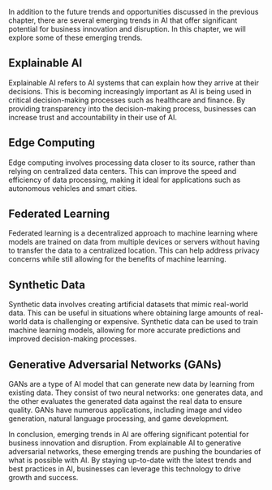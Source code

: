 

In addition to the future trends and opportunities discussed in the previous chapter, there are several emerging trends in AI that offer significant potential for business innovation and disruption. In this chapter, we will explore some of these emerging trends.

Explainable AI
--------------

Explainable AI refers to AI systems that can explain how they arrive at their decisions. This is becoming increasingly important as AI is being used in critical decision-making processes such as healthcare and finance. By providing transparency into the decision-making process, businesses can increase trust and accountability in their use of AI.

Edge Computing
--------------

Edge computing involves processing data closer to its source, rather than relying on centralized data centers. This can improve the speed and efficiency of data processing, making it ideal for applications such as autonomous vehicles and smart cities.

Federated Learning
------------------

Federated learning is a decentralized approach to machine learning where models are trained on data from multiple devices or servers without having to transfer the data to a centralized location. This can help address privacy concerns while still allowing for the benefits of machine learning.

Synthetic Data
--------------

Synthetic data involves creating artificial datasets that mimic real-world data. This can be useful in situations where obtaining large amounts of real-world data is challenging or expensive. Synthetic data can be used to train machine learning models, allowing for more accurate predictions and improved decision-making processes.

Generative Adversarial Networks (GANs)
--------------------------------------

GANs are a type of AI model that can generate new data by learning from existing data. They consist of two neural networks: one generates data, and the other evaluates the generated data against the real data to ensure quality. GANs have numerous applications, including image and video generation, natural language processing, and game development.

In conclusion, emerging trends in AI are offering significant potential for business innovation and disruption. From explainable AI to generative adversarial networks, these emerging trends are pushing the boundaries of what is possible with AI. By staying up-to-date with the latest trends and best practices in AI, businesses can leverage this technology to drive growth and success.
